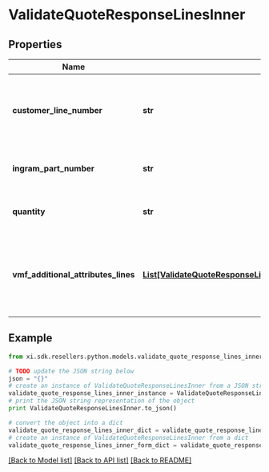 # ValidateQuoteResponseLinesInner


## Properties

Name | Type | Description | Notes
------------ | ------------- | ------------- | -------------
**customer_line_number** | **str** | The reseller&#39;s line item number for reference in their system. | [optional] 
**ingram_part_number** | **str** | Unique Ingram Micro part number. | [optional] 
**quantity** | **str** | The quantity of the line item. | [optional] 
**vmf_additional_attributes_lines** | [**List[ValidateQuoteResponseLinesInnerVmfAdditionalAttributesLinesInner]**](ValidateQuoteResponseLinesInnerVmfAdditionalAttributesLinesInner.md) | The object containing the list of fields required at a line level by the vendor. | [optional] 

## Example

```python
from xi.sdk.resellers.python.models.validate_quote_response_lines_inner import ValidateQuoteResponseLinesInner

# TODO update the JSON string below
json = "{}"
# create an instance of ValidateQuoteResponseLinesInner from a JSON string
validate_quote_response_lines_inner_instance = ValidateQuoteResponseLinesInner.from_json(json)
# print the JSON string representation of the object
print ValidateQuoteResponseLinesInner.to_json()

# convert the object into a dict
validate_quote_response_lines_inner_dict = validate_quote_response_lines_inner_instance.to_dict()
# create an instance of ValidateQuoteResponseLinesInner from a dict
validate_quote_response_lines_inner_form_dict = validate_quote_response_lines_inner.from_dict(validate_quote_response_lines_inner_dict)
```
[[Back to Model list]](../README.md#documentation-for-models) [[Back to API list]](../README.md#documentation-for-api-endpoints) [[Back to README]](../README.md)


